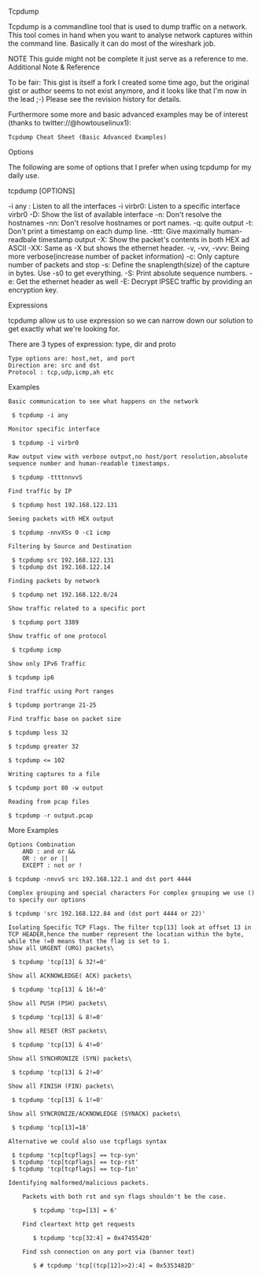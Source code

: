 Tcpdump

Tcpdump is a commandline tool that is used to dump traffic on a network. This tool comes in hand when you want to analyse network captures within the command line. Basically it can do most of the wireshark job.

NOTE This guide might not be complete it just serve as a reference to me.
Additional Note & Reference

To be fair: This gist is itself a fork I created some time ago, but the original gist or author seems to not exist anymore, and it looks like that I'm now in the lead ;-) Please see the revision history for details.

Furthermore some more and basic advanced examples may be of interest (thanks to twitter://@howtouselinux1):

    Tcpdump Cheat Sheet (Basic Advanced Examples)

Options

The following are some of options that I prefer when using tcpdump for my daily use.

tcpdump [OPTIONS]

-i any : Listen to all the interfaces
-i virbr0: Listen to a specific interface virbr0
-D: Show the list of available interface
-n: Don't resolve the hostnames
-nn: Don't resolve hostnames or port names.
-q: quite output
-t: Don't print a timestamp on each dump line.
-tttt: Give maximally human-readbale timestamp output
-X: Show the packet's contents in both HEX ad ASCII
-XX: Same as -X but shows the ethernet header.
-v, -vv, -vvv: Being more verbose(increase number of packet information)
-c: Only capture number of packets and stop
-s: Define the snaplength(size) of the capture in bytes. Use -s0 to get
everything.
-S: Print absolute sequence numbers.
-e: Get the ethernet header as well
-E: Decrypt IPSEC traffic by providing an encryption key.

Expressions

tcpdump allow us to use expression so we can narrow down our solution to get exactly what we're looking for.

There are 3 types of expression: type, dir and proto

    Type options are: host,net, and port
    Direction are: src and dst
    Protocol : tcp,udp,icmp,ah etc

Examples

    Basic communication to see what happens on the network

     $ tcpdump -i any

    Monitor specific interface

     $ tcpdump -i virbr0

    Raw output view with verbose output,no host/port resolution,absolute sequence number and human-readable timestamps.

     $ tcpdump -ttttnnvvS

    Find traffic by IP

     $ tcpdump host 192.168.122.131

    Seeing packets with HEX output

     $ tcpdump -nnvXSs 0 -c1 icmp

    Filtering by Source and Destination

     $ tcpdump src 192.168.122.131
     $ tcpdump dst 192.168.122.14

    Finding packets by network

     $ tcpdump net 192.168.122.0/24

    Show traffic related to a specific port

     $ tcpdump port 3389

    Show traffic of one protocol

     $ tcpdump icmp

    Show only IPv6 Traffic

    $ tcpdump ip6

    Find traffic using Port ranges

    $ tcpdump portrange 21-25

    Find traffic base on packet size

    $ tcpdump less 32

    $ tcpdump greater 32

    $ tcpdump <= 102

    Writing captures to a file

    $ tcpdump port 80 -w output

    Reading from pcap files

    $ tcpdump -r output.pcap

More Examples

    Options Combination
        AND : and or &&
        OR : or or ||
        EXCEPT : not or !

    $ tcpdump -nnvvS src 192.168.122.1 and dst port 4444

    Complex grouping and special characters For complex grouping we use () to specify our options

    $ tcpdump 'src 192.168.122.84 and (dst port 4444 or 22)'

    Isolating Specific TCP Flags. The filter tcp[13] look at offset 13 in TCP HEADER,hence the number represent the location within the byte, while the !=0 means that the flag is set to 1.
    Show all URGENT (URG) packets\

     $ tcpdump 'tcp[13] & 32!=0'

    Show all ACKNOWLEDGE( ACK) packets\

     $ tcpdump 'tcp[13] & 16!=0'

    Show all PUSH (PSH) packets\

     $ tcpdump 'tcp[13] & 8!=0'

    Show all RESET (RST packets\

     $ tcpdump 'tcp[13] & 4!=0'

    Show all SYNCHRONIZE (SYN) packets\

     $ tcpdump 'tcp[13] & 2!=0'

    Show all FINISH (FIN) packets\

     $ tcpdump 'tcp[13] & 1!=0'

    Show all SYNCRONIZE/ACKNOWLEDGE (SYNACK) packets\

     $ tcpdump 'tcp[13]=18'

    Alternative we could also use tcpflags syntax

     $ tcpdump 'tcp[tcpflags] == tcp-syn'
     $ tcpdump 'tcp[tcpflags] == tcp-rst'
     $ tcpdump 'tcp[tcpflags] == tcp-fin'

    Identifying malformed/malicious packets.

        Packets with both rst and syn flags shouldn't be the case.

           $ tcpdump 'tcp=[13] = 6'

        Find cleartext http get requests

           $ tcpdump 'tcp[32:4] = 0x47455420'

        Find ssh connection on any port via (banner text)

           $ # tcpdump 'tcp[(tcp[12]>>2):4] = 0x5353482D'

